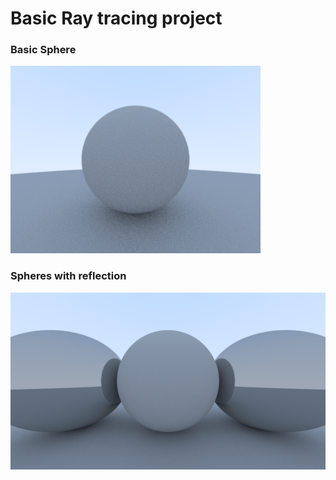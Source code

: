 # Basic Ray tracing project

### Basic Sphere

![](renders/image2.png)

### Spheres with reflection

![](renders/reflective_spheresHD.png)